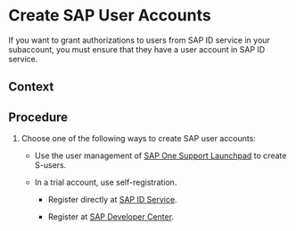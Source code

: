 <!-- loioebe42f6900384c75bb7def32c011fa40 -->

# Create SAP User Accounts

If you want to grant authorizations to users from SAP ID service in your subaccount, you must ensure that they have a user account in SAP ID service.



## Context



## Procedure

1.  Choose one of the following ways to create SAP user accounts:

    -   Use the user management of [SAP One Support Launchpad](https://support.sap.com/en/my-support/users.html) to create S-users.

    -   In a trial account, use self-registration.

        -   Register directly at [SAP ID Service](https://accounts.sap.com).

        -   Register at [SAP Developer Center](https://developers.sap.com).


